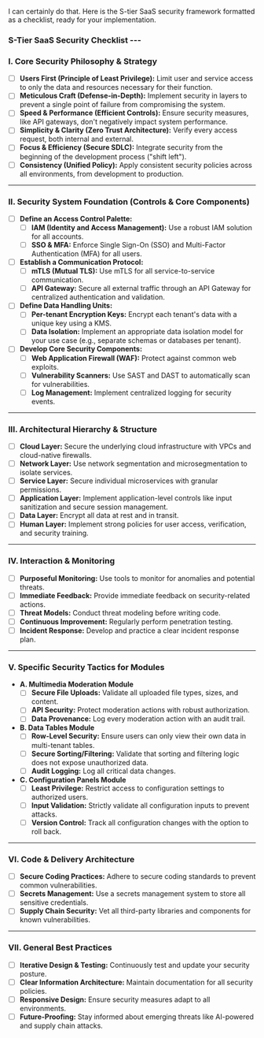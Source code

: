 I can certainly do that. Here is the S-tier SaaS security framework formatted as a checklist, ready for your implementation.

### **S-Tier SaaS Security Checklist** ---

### **I. Core Security Philosophy & Strategy**

* [ ] **Users First (Principle of Least Privilege):** Limit user and service access to only the data and resources necessary for their function.
* [ ] **Meticulous Craft (Defense-in-Depth):** Implement security in layers to prevent a single point of failure from compromising the system.
* [ ] **Speed & Performance (Efficient Controls):** Ensure security measures, like API gateways, don't negatively impact system performance.
* [ ] **Simplicity & Clarity (Zero Trust Architecture):** Verify every access request, both internal and external.
* [ ] **Focus & Efficiency (Secure SDLC):** Integrate security from the beginning of the development process ("shift left").
* [ ] **Consistency (Unified Policy):** Apply consistent security policies across all environments, from development to production.

---

### **II. Security System Foundation (Controls & Core Components)**

* [ ] **Define an Access Control Palette:**
    * [ ] **IAM (Identity and Access Management):** Use a robust IAM solution for all accounts.
    * [ ] **SSO & MFA:** Enforce Single Sign-On (SSO) and Multi-Factor Authentication (MFA) for all users.
* [ ] **Establish a Communication Protocol:**
    * [ ] **mTLS (Mutual TLS):** Use mTLS for all service-to-service communication.
    * [ ] **API Gateway:** Secure all external traffic through an API Gateway for centralized authentication and validation.
* [ ] **Define Data Handling Units:**
    * [ ] **Per-tenant Encryption Keys:** Encrypt each tenant's data with a unique key using a KMS.
    * [ ] **Data Isolation:** Implement an appropriate data isolation model for your use case (e.g., separate schemas or databases per tenant).
* [ ] **Develop Core Security Components:**
    * [ ] **Web Application Firewall (WAF):** Protect against common web exploits.
    * [ ] **Vulnerability Scanners:** Use SAST and DAST to automatically scan for vulnerabilities.
    * [ ] **Log Management:** Implement centralized logging for security events.

---

### **III. Architectural Hierarchy & Structure**

* [ ] **Cloud Layer:** Secure the underlying cloud infrastructure with VPCs and cloud-native firewalls.
* [ ] **Network Layer:** Use network segmentation and microsegmentation to isolate services.
* [ ] **Service Layer:** Secure individual microservices with granular permissions.
* [ ] **Application Layer:** Implement application-level controls like input sanitization and secure session management.
* [ ] **Data Layer:** Encrypt all data at rest and in transit.
* [ ] **Human Layer:** Implement strong policies for user access, verification, and security training.

---

### **IV. Interaction & Monitoring**

* [ ] **Purposeful Monitoring:** Use tools to monitor for anomalies and potential threats.
* [ ] **Immediate Feedback:** Provide immediate feedback on security-related actions.
* [ ] **Threat Models:** Conduct threat modeling before writing code.
* [ ] **Continuous Improvement:** Regularly perform penetration testing.
* [ ] **Incident Response:** Develop and practice a clear incident response plan.

---

### **V. Specific Security Tactics for Modules**

* **A. Multimedia Moderation Module**
    * [ ] **Secure File Uploads:** Validate all uploaded file types, sizes, and content.
    * [ ] **API Security:** Protect moderation actions with robust authorization.
    * [ ] **Data Provenance:** Log every moderation action with an audit trail.
* **B. Data Tables Module**
    * [ ] **Row-Level Security:** Ensure users can only view their own data in multi-tenant tables.
    * [ ] **Secure Sorting/Filtering:** Validate that sorting and filtering logic does not expose unauthorized data.
    * [ ] **Audit Logging:** Log all critical data changes.
* **C. Configuration Panels Module**
    * [ ] **Least Privilege:** Restrict access to configuration settings to authorized users.
    * [ ] **Input Validation:** Strictly validate all configuration inputs to prevent attacks.
    * [ ] **Version Control:** Track all configuration changes with the option to roll back.

---

### **VI. Code & Delivery Architecture**

* [ ] **Secure Coding Practices:** Adhere to secure coding standards to prevent common vulnerabilities.
* [ ] **Secrets Management:** Use a secrets management system to store all sensitive credentials.
* [ ] **Supply Chain Security:** Vet all third-party libraries and components for known vulnerabilities.

---

### **VII. General Best Practices**

* [ ] **Iterative Design & Testing:** Continuously test and update your security posture.
* [ ] **Clear Information Architecture:** Maintain documentation for all security policies.
* [ ] **Responsive Design:** Ensure security measures adapt to all environments.
* [ ] **Future-Proofing:** Stay informed about emerging threats like AI-powered and supply chain attacks.